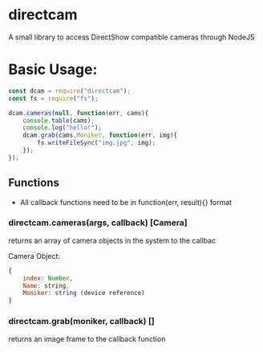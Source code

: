 # directcam
A small library to access DirectShow compatible cameras through NodeJS

# Basic Usage:
```javascript
const dcam = require("directcam");
const fs = require("fs");

dcam.cameras(null, function(err, cams){
    console.table(cams);
    console.log("hello!");
    dcam.grab(cams.Moniker, function(err, img){
        fs.writeFileSync("img.jpg", img);
    });
});
```

## Functions
- All callback functions need to be in function(err, result){} format

### directcam.cameras(args, callback) [Camera]
returns an array of camera objects in the system to the callbac

Camera Object:
```javascript
{
    index: Number,
    Name: string,
    Moniker: string (device reference)
}
```
### directcam.grab(moniker, callback) []
returns an image frame to the callback function

